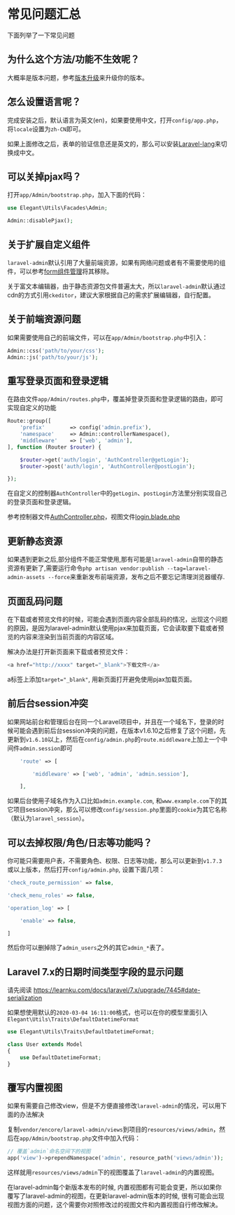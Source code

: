 # 常见问题汇总

下面列举了一下常见问题

## 为什么这个方法/功能不生效呢？

大概率是版本问题，参考[版本升级](https://laravel-admin.org/docs/zh/1.x/upgrading.md)来升级你的版本。

## 怎么设置语言呢？

完成安装之后，默认语言为英文(en)，如果要使用中文，打开`config/app.php`，将`locale`设置为`zh-CN`即可。

如果上面修改之后，表单的验证信息还是英文的，那么可以安装[Laravel-lang](https://github.com/caouecs/Laravel-lang)来切换成中文。

## 可以关掉pjax吗？

打开`app/Admin/bootstrap.php`，加入下面的代码：

```php
use Elegant\Utils\Facades\Admin;

Admin::disablePjax();
```

## 关于扩展自定义组件

`laravel-admin`默认引用了大量前端资源，如果有网络问题或者有不需要使用的组件，可以参考[form组件管理](https://laravel-admin.org/docs/zh/1.x/model-form-field-management.md)将其移除。

关于富文本编辑器，由于静态资源包文件普遍太大，所以`laravel-admin`默认通过cdn的方式引用`ckeditor`，建议大家根据自己的需求扩展编辑器，自行配置。

## 关于前端资源问题

如果需要使用自己的前端文件，可以在`app/Admin/bootstrap.php`中引入：

```php
Admin::css('path/to/your/css');
Admin::js('path/to/your/js');
```

## 重写登录页面和登录逻辑

在路由文件`app/Admin/routes.php`中，覆盖掉登录页面和登录逻辑的路由，即可实现自定义的功能

```php
Route::group([
    'prefix'        => config('admin.prefix'),
    'namespace'     => Admin::controllerNamespace(),
    'middleware'    => ['web', 'admin'],
], function (Router $router) {

    $router->get('auth/login', 'AuthController@getLogin');
    $router->post('auth/login', 'AuthController@postLogin');

});
```

在自定义的控制器`AuthController`中的`getLogin`、`postLogin`方法里分别实现自己的登录页面和登录逻辑。

参考控制器文件[AuthController.php](https://github.com/z-song/laravel-admin/blob/master/src/Controllers/AuthController.php)，视图文件[login.blade.php](https://github.com/z-song/laravel-admin/blob/master/views/login.blade.php)

## 更新静态资源

如果遇到更新之后,部分组件不能正常使用,那有可能是`laravel-admin`自带的静态资源有更新了,需要运行命令`php artisan vendor:publish --tag=laravel-admin-assets --force`来重新发布前端资源，发布之后不要忘记清理浏览器缓存.

## 页面乱码问题

在下载或者预览文件的时候，可能会遇到页面内容全部乱码的情况，出现这个问题的原因，是因为laravel-admin默认使用pjax来加载页面，它会读取要下载或者预览的内容来渲染到当前页面的内容区域。

解决办法是打开新页面来下载或者预览文件：

```php
<a href="http://xxxx" target="_blank">下载文件</a>
```

a标签上添加`target="_blank"`, 用新页面打开避免使用pjax加载页面。

## 前后台session冲突

如果网站前台和管理后台在同一个Laravel项目中，并且在一个域名下，登录的时候可能会遇到前后台session冲突的问题，在版本v1.6.10之后修复了这个问题，先更新到`v1.6.10`以上，然后在`config/admin.php`的`route.middleware`上加上一个中间件`admin.session`即可

```php
    'route' => [

        'middleware' => ['web', 'admin', 'admin.session'],

    ],
```

如果后台使用子域名作为入口比如`admin.example.com`, 和`www.example.com`下的其它项目session冲突，那么可以修改`config/session.php`里面的`cookie`为其它名称（默认为`laravel_session`）。

## 可以去掉权限/角色/日志等功能吗？

你可能只需要用户表，不需要角色、权限、日志等功能，那么可以更新到`v1.7.3`或以上版本，然后打开`config/admin.php`, 设置下面几项：

```php
'check_route_permission' => false,

'check_menu_roles' => false,

'operation_log' => [

    'enable' => false,

]
```

然后你可以删掉除了`admin_users`之外的其它`admin_*`表了。

## Laravel 7.x的日期时间类型字段的显示问题

请先阅读 https://learnku.com/docs/laravel/7.x/upgrade/7445#date-serialization

如果想使用默认的`2020-03-04 16:11:00`格式，也可以在你的模型里面引入`Elegant\Utils\Traits\DefaultDatetimeFormat`

```php
use Elegant\Utils\Traits\DefaultDatetimeFormat;

class User extends Model
{
    use DefaultDatetimeFormat;
}
```



## 覆写内置视图

如果有需要自己修改view，但是不方便直接修改`laravel-admin`的情况，可以用下面的办法解决

复制`vendor/encore/laravel-admin/views`到项目的`resources/views/admin`，然后在`app/Admin/bootstrap.php`文件中加入代码：

```php
// 覆盖`admin`命名空间下的视图
app('view')->prependNamespace('admin', resource_path('views/admin'));
```

这样就用`resources/views/admin`下的视图覆盖了`laravel-admin`的内置视图。

在laravel-admin每个新版本发布的时候, 内置视图都有可能会变更，所以如果你覆写了laravel-admin的视图，在更新laravel-admin版本的时候, 很有可能会出现视图方面的问题，这个需要你对照修改过的视图文件和内置视图自行修改解决。
